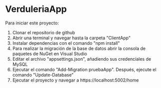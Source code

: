 # VerduleriaApp

Para iniciar este proyecto:
1. Clonar el repositorio de github
2. Abrir una terminal y navegar hasta la carpeta "ClientApp"
3. Instalar dependencias con el comando "npm install"
4. Para realizar la migración de la base de datos abrir la consola de paquetes de NuGet en Visual Studio
5. Editar el archivo "appsettings.json", añadiendo sus credenciales de MySQL
5. Ejecutar el comando "Add-Migration pruebaApp". Después, ejecute el comando "Update-Database"
6. Ejecutar el proyecto y navegar a https://localhost:5002/home
